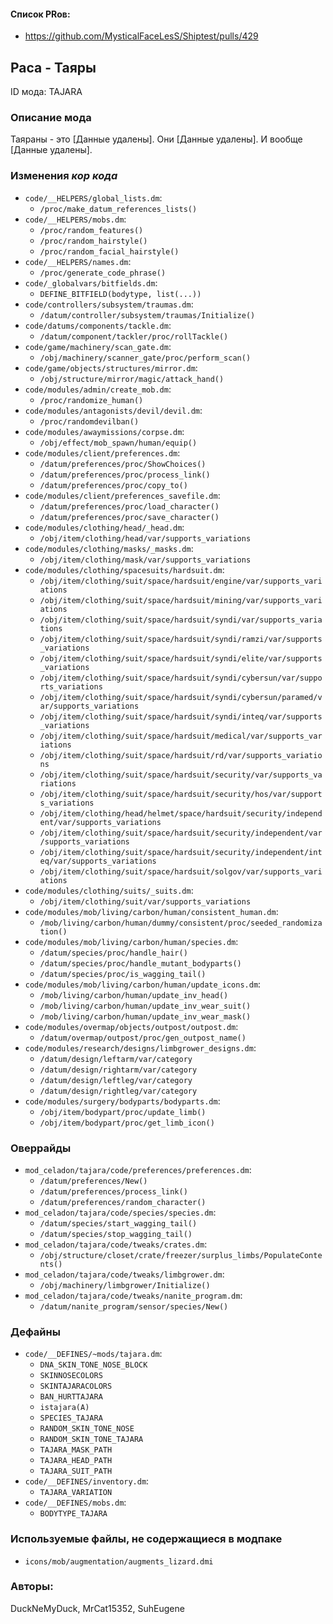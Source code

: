

#### Список PRов:

- https://github.com/MysticalFaceLesS/Shiptest/pulls/429
<!--
  Ссылки на PRы, связанные с модом:
  - Создание
  - Большие изменения
-->

## Раса - Таяры

ID мода: TAJARA

### Описание мода

Таяраны - это [Данные удалены]. Они [Данные удалены]. И вообще [Данные удалены].
<!--
  Что он делает, что добавляет: что, куда, зачем и почему - всё здесь.
  А также любая полезная информация.
-->

### Изменения *кор кода*

- `code/__HELPERS/global_lists.dm`:
  - `/proc/make_datum_references_lists()`
- `code/__HELPERS/mobs.dm`:
  - `/proc/random_features()`
  - `/proc/random_hairstyle()`
  - `/proc/random_facial_hairstyle()`
- `code/__HELPERS/names.dm`:
  - `/proc/generate_code_phrase()`
- `code/_globalvars/bitfields.dm`:
  - `DEFINE_BITFIELD(bodytype, list(...))`
- `code/controllers/subsystem/traumas.dm`:
  - `/datum/controller/subsystem/traumas/Initialize()`
- `code/datums/components/tackle.dm`:
  - `/datum/component/tackler/proc/rollTackle()`
- `code/game/machinery/scan_gate.dm`:
  - `/obj/machinery/scanner_gate/proc/perform_scan()`
- `code/game/objects/structures/mirror.dm`:
  - `/obj/structure/mirror/magic/attack_hand()`
- `code/modules/admin/create_mob.dm`:
  - `/proc/randomize_human()`
- `code/modules/antagonists/devil/devil.dm`:
  - `/proc/randomdevilban()`
- `code/modules/awaymissions/corpse.dm`:
  - `/obj/effect/mob_spawn/human/equip()`
- `code/modules/client/preferences.dm`:
  - `/datum/preferences/proc/ShowChoices()`
  - `/datum/preferences/proc/process_link()`
  - `/datum/preferences/proc/copy_to()`
- `code/modules/client/preferences_savefile.dm`:
  - `/datum/preferences/proc/load_character()`
  - `/datum/preferences/proc/save_character()`
- `code/modules/clothing/head/_head.dm`:
  - `/obj/item/clothing/head/var/supports_variations`
- `code/modules/clothing/masks/_masks.dm`:
  - `/obj/item/clothing/mask/var/supports_variations`
- `code/modules/clothing/spacesuits/hardsuit.dm`:
  - `/obj/item/clothing/suit/space/hardsuit/engine/var/supports_variations`
  - `/obj/item/clothing/suit/space/hardsuit/mining/var/supports_variations`
  - `/obj/item/clothing/suit/space/hardsuit/syndi/var/supports_variations`
  - `/obj/item/clothing/suit/space/hardsuit/syndi/ramzi/var/supports_variations`
  - `/obj/item/clothing/suit/space/hardsuit/syndi/elite/var/supports_variations`
  - `/obj/item/clothing/suit/space/hardsuit/syndi/cybersun/var/supports_variations`
  - `/obj/item/clothing/suit/space/hardsuit/syndi/cybersun/paramed/var/supports_variations`
  - `/obj/item/clothing/suit/space/hardsuit/syndi/inteq/var/supports_variations`
  - `/obj/item/clothing/suit/space/hardsuit/medical/var/supports_variations`
  - `/obj/item/clothing/suit/space/hardsuit/rd/var/supports_variations`
  - `/obj/item/clothing/suit/space/hardsuit/security/var/supports_variations`
  - `/obj/item/clothing/suit/space/hardsuit/security/hos/var/supports_variations`
  - `/obj/item/clothing/head/helmet/space/hardsuit/security/independent/var/supports_variations`
  - `/obj/item/clothing/suit/space/hardsuit/security/independent/var/supports_variations`
  - `/obj/item/clothing/suit/space/hardsuit/security/independent/inteq/var/supports_variations`
  - `/obj/item/clothing/suit/space/hardsuit/solgov/var/supports_variations`
- `code/modules/clothing/suits/_suits.dm`:
  - `/obj/item/clothing/suit/var/supports_variations`
- `code/modules/mob/living/carbon/human/consistent_human.dm`:
  - `/mob/living/carbon/human/dummy/consistent/proc/seeded_randomization()`
- `code/modules/mob/living/carbon/human/species.dm`:
  - `/datum/species/proc/handle_hair()`
  - `/datum/species/proc/handle_mutant_bodyparts()`
  - `/datum/species/proc/is_wagging_tail()`
- `code/modules/mob/living/carbon/human/update_icons.dm`:
  - `/mob/living/carbon/human/update_inv_head()`
  - `/mob/living/carbon/human/update_inv_wear_suit()`
  - `/mob/living/carbon/human/update_inv_wear_mask()`
- `code/modules/overmap/objects/outpost/outpost.dm`:
  - `/datum/overmap/outpost/proc/gen_outpost_name()`
- `code/modules/research/designs/limbgrower_designs.dm`:
  - `/datum/design/leftarm/var/category`
  - `/datum/design/rightarm/var/category`
  - `/datum/design/leftleg/var/category`
  - `/datum/design/rightleg/var/category`
- `code/modules/surgery/bodyparts/bodyparts.dm`:
  - `/obj/item/bodypart/proc/update_limb()`
  - `/obj/item/bodypart/proc/get_limb_icon()`

### Оверрайды

- `mod_celadon/tajara/code/preferences/preferences.dm`:
  - `/datum/preferences/New()`
  - `/datum/preferences/process_link()`
  - `/datum/preferences/random_character()`
- `mod_celadon/tajara/code/species/species.dm`:
  - `/datum/species/start_wagging_tail()`
  - `/datum/species/stop_wagging_tail()`
- `mod_celadon/tajara/code/tweaks/crates.dm`:
  - `/obj/structure/closet/crate/freezer/surplus_limbs/PopulateContents()`
- `mod_celadon/tajara/code/tweaks/limbgrower.dm`:
  - `/obj/machinery/limbgrower/Initialize()`
- `mod_celadon/tajara/code/tweaks/nanite_program.dm`:
  - `/datum/nanite_program/sensor/species/New()`

### Дефайны

- `code/__DEFINES/~mods/tajara.dm`:
  - `DNA_SKIN_TONE_NOSE_BLOCK`
  - `SKINNOSECOLORS`
  - `SKINTAJARACOLORS`
  - `BAN_HURTTAJARA`
  - `istajara(A)`
  - `SPECIES_TAJARA`
  - `RANDOM_SKIN_TONE_NOSE`
  - `RANDOM_SKIN_TONE_TAJARA`
  - `TAJARA_MASK_PATH`
  - `TAJARA_HEAD_PATH`
  - `TAJARA_SUIT_PATH`
- `code/__DEFINES/inventory.dm`:
  - `TAJARA_VARIATION`
- `code/__DEFINES/mobs.dm`:
  - `BODYTYPE_TAJARA`

### Используемые файлы, не содержащиеся в модпаке

- `icons/mob/augmentation/augments_lizard.dmi`

### Авторы:

DuckNeMyDuck, MrCat15352, SuhEugene
